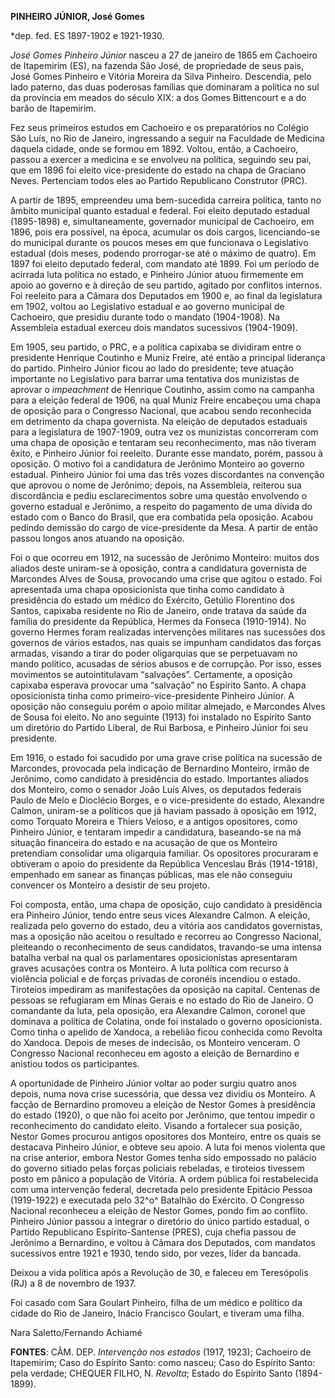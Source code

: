 **PINHEIRO JÚNIOR, José Gomes**

\*dep. fed. ES 1897-1902 e 1921-1930.

*José Gomes Pinheiro Júnior* nasceu a 27 de janeiro de 1865 em Cachoeiro
de Itapemirim (ES), na fazenda São José, de propriedade de seus pais,
José Gomes Pinheiro e Vitória Moreira da Silva Pinheiro. Descendia, pelo
lado paterno, das duas poderosas famílias que dominaram a política no
sul da província em meados do século XIX: a dos Gomes Bittencourt e a do
barão de Itapemirim.

Fez seus primeiros estudos em Cachoeiro e os preparatórios no Colégio
São Luís, no Rio de Janeiro, ingressando a seguir na Faculdade de
Medicina daquela cidade, onde se formou em 1892. Voltou, então, a
Cachoeiro, passou a exercer a medicina e se envolveu na política,
seguindo seu pai, que em 1896 foi eleito vice-presidente do estado na
chapa de Graciano Neves. Pertenciam todos eles ao Partido Republicano
Construtor (PRC).

A partir de 1895, empreendeu uma bem-sucedida carreira política, tanto
no âmbito municipal quanto estadual e federal. Foi eleito deputado
estadual (1895-1898) e, simultaneamente, governador municipal de
Cachoeiro, em 1896, pois era possível, na época, acumular os dois
cargos, licenciando-se do municipal durante os poucos meses em que
funcionava o Legislativo estadual (dois meses, podendo prorrogar-se até
o máximo de quatro). Em 1897 foi eleito deputado federal, com mandato
até 1899. Foi um período de acirrada luta política no estado, e Pinheiro
Júnior atuou firmemente em apoio ao governo e à direção de seu partido,
agitado por conflitos internos. Foi reeleito para a Câmara dos Deputados
em 1900 e, ao final da legislatura em 1902, voltou ao Legislativo
estadual e ao governo municipal de Cachoeiro, que presidiu durante todo
o mandato (1904-1908). Na Assembleia estadual exerceu dois mandatos
sucessivos (1904-1909).

Em 1905, seu partido, o PRC, e a política capixaba se dividiram entre o
presidente Henrique Coutinho e Muniz Freire, até então a principal
liderança do partido. Pinheiro Júnior ficou ao lado do presidente; teve
atuação importante no Legislativo para barrar uma tentativa dos
munizistas de aprovar o *impeachment* de Henrique Coutinho, assim como
na campanha para a eleição federal de 1906, na qual Muniz Freire
encabeçou uma chapa de oposição para o Congresso Nacional, que acabou
sendo reconhecida em detrimento da chapa governista. Na eleição de
deputados estaduais para a legislatura de 1907-1909, outra vez os
munizistas concorreram com uma chapa de oposição e tentaram seu
reconhecimento, mas não tiveram êxito, e Pinheiro Júnior foi reeleito.
Durante esse mandato, porém, passou à oposição. O motivo foi a
candidatura de Jerônimo Monteiro ao governo estadual. Pinheiro Júnior
foi uma das três vozes discordantes na convenção que aprovou o nome de
Jerônimo; depois, na Assembleia, reiterou sua discordância e pediu
esclarecimentos sobre uma questão envolvendo o governo estadual e
Jerônimo, a respeito do pagamento de uma dívida do estado com o Banco do
Brasil, que era combatida pela oposição. Acabou pedindo demissão do
cargo de vice-presidente da Mesa. A partir de então passou longos anos
atuando na oposição.

Foi o que ocorreu em 1912, na sucessão de Jerônimo Monteiro: muitos dos
aliados deste uniram-se à oposição, contra a candidatura governista de
Marcondes Alves de Sousa, provocando uma crise que agitou o estado. Foi
apresentada uma chapa oposicionista que tinha como candidato à
presidência do estado um médico do Exército, Getúlio Florentino dos
Santos, capixaba residente no Rio de Janeiro, onde tratava da saúde da
família do presidente da República, Hermes da Fonseca (1910-1914). No
governo Hermes foram realizadas intervenções militares nas sucessões dos
governos de vários estados, nas quais se impunham candidatos das forças
armadas, visando a tirar do poder oligarquias que se perpetuavam no
mando político, acusadas de sérios abusos e de corrupção. Por isso,
esses movimentos se autointitulavam “salvações”. Certamente, a oposição
capixaba esperava provocar uma “salvação” no Espírito Santo. A chapa
oposicionista tinha como primeiro-vice-presidente Pinheiro Júnior. A
oposição não conseguiu porém o apoio militar almejado, e Marcondes Alves
de Sousa foi eleito. No ano seguinte (1913) foi instalado no Espírito
Santo um diretório do Partido Liberal, de Rui Barbosa, e Pinheiro Júnior
foi seu presidente.

Em 1916, o estado foi sacudido por uma grave crise política na sucessão
de Marcondes, provocada pela indicação de Bernardino Monteiro, irmão de
Jerônimo, como candidato à presidência do estado. Importantes aliados
dos Monteiro, como o senador João Luís Alves, os deputados federais
Paulo de Melo e Dioclécio Borges, e o vice-presidente do estado,
Alexandre Calmon, uniram-se a políticos que já haviam passado à oposição
em 1912, como Torquato Moreira e Thiers Veloso, e a antigos opositores,
como Pinheiro Júnior, e tentaram impedir a candidatura, baseando-se na
má situação financeira do estado e na acusação de que os Monteiro
pretendiam consolidar uma oligarquia familiar. Os opositores procuraram
e obtiveram o apoio do presidente da República Venceslau Brás
(1914-1918), empenhado em sanear as finanças públicas, mas ele não
conseguiu convencer os Monteiro a desistir de seu projeto.

Foi composta, então, uma chapa de oposição, cujo candidato à presidência
era Pinheiro Júnior, tendo entre seus vices Alexandre Calmon. A eleição,
realizada pelo governo do estado, deu a vitória aos candidatos
governistas, mas a oposição não aceitou o resultado e recorreu ao
Congresso Nacional, pleiteando o reconhecimento de seus candidatos,
travando-se uma intensa batalha verbal na qual os parlamentares
oposicionistas apresentaram graves acusações contra os Monteiro. A luta
política com recurso à violência policial e de forças privadas de
coronéis incendiou o estado. Tiroteios impediram as manifestações da
oposição na capital. Centenas de pessoas se refugiaram em Minas Gerais e
no estado do Rio de Janeiro. O comandante da luta, pela oposição, era
Alexandre Calmon, coronel que dominava a política de Colatina, onde foi
instalado o governo oposicionista. Como tinha o apelido de Xandoca, a
rebelião ficou conhecida como Revolta do Xandoca. Depois de meses de
indecisão, os Monteiro venceram. O Congresso Nacional reconheceu em
agosto a eleição de Bernardino e anistiou todos os participantes.

A oportunidade de Pinheiro Júnior voltar ao poder surgiu quatro anos
depois, numa nova crise sucessória, que dessa vez dividiu os Monteiro. A
facção de Bernardino promoveu a eleição de Nestor Gomes à presidência do
estado (1920), o que não foi aceito por Jerônimo, que tentou impedir o
reconhecimento do candidato eleito. Visando a fortalecer sua posição,
Nestor Gomes procurou antigos opositores dos Monteiro, entre os quais se
destacava Pinheiro Júnior, e obteve seu apoio. A luta foi menos violenta
que na crise anterior, embora Nestor Gomes tenha sido empossado no
palácio do governo sitiado pelas forças policiais rebeladas, e tiroteios
tivessem posto em pânico a população de Vitória. A ordem pública foi
restabelecida com uma intervenção federal, decretada pelo presidente
Epitácio Pessoa (1919-1922) e executada pelo 32^o^ Batalhão do Exército.
O Congresso Nacional reconheceu a eleição de Nestor Gomes, pondo fim ao
conflito. Pinheiro Júnior passou a integrar o diretório do único partido
estadual, o Partido Republicano Espírito-Santense (PRES), cuja chefia
passou de Jerônimo a Bernardino, e voltou à Câmara dos Deputados, com
mandatos sucessivos entre 1921 e 1930, tendo sido, por vezes, líder da
bancada.

Deixou a vida política após a Revolução de 30, e faleceu em Teresópolis
(RJ) a 8 de novembro de 1937.

Foi casado com Sara Goulart Pinheiro, filha de um médico e político da
cidade do Rio de Janeiro, Inácio Francisco Goulart, e tiveram uma filha.

Nara Saletto/Fernando Achiamé

**FONTES**: CÂM. DEP. *Intervenção nos estados* (1917, 1923); Cachoeiro
de Itapemirim; Caso do Espírito Santo: como nasceu; Caso do Espírito
Santo: pela verdade; CHEQUER FILHO, N. *Revolta*; Estado do Espírito
Santo (1894-1899).
